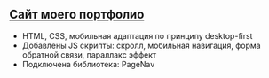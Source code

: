 ## [Сайт моего портфолио](https://dasha-fromrussia.github.io/extra-portfolio/)
- HTML, CSS, мобильная адаптация по принципу desktop-first
- Добавлены JS скрипты: скролл, мобильная навигация, форма обратной связи, параллакс эффект
- Подключена библиотека: PageNav
